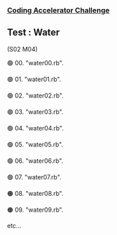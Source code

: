 ### [Coding Accelerator Challenge](https://joincodingnow.com/coding-accelerator)

## Test : Water
(S02 M04)


🟢 00. "water00.rb".

🟢 01. "water01.rb".

🟢 02. "water02.rb".

🟢 03. "water03.rb".

🟢 04. "water04.rb".

🟢 05. "water05.rb".

🟢 06. "water06.rb".

🟢 07. "water07.rb".

🟠 08. "water08.rb".

🟤 09. "water09.rb".

etc...
